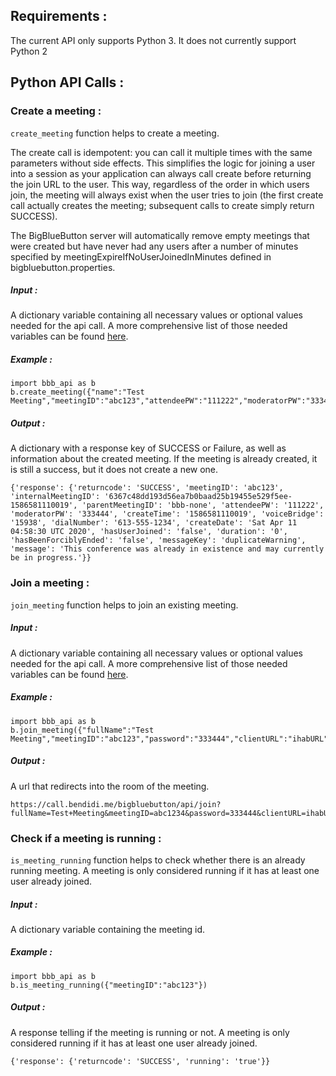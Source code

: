 ## Requirements :
The current API only supports Python 3. It does not currently support Python 2

## Python API Calls :


### Create a meeting :

`create_meeting` function helps to create a meeting.

The create call is idempotent: you can call it multiple times with the same parameters without side effects. This simplifies the logic for joining a user into a session as your application can always call create before returning the join URL to the user. This way, regardless of the order in which users join, the meeting will always exist when the user tries to join (the first create call actually creates the meeting; subsequent calls to create simply return SUCCESS).

The BigBlueButton server will automatically remove empty meetings that were created but have never had any users after a number of minutes specified by meetingExpireIfNoUserJoinedInMinutes defined in bigbluebutton.properties.

##### Input :

A dictionary variable containing all necessary values or optional values needed for the api call. A more comprehensive list of those needed variables can be found [here](https://docs.bigbluebutton.org/dev/api.html#create).

##### Example :

```
import bbb_api as b
b.create_meeting({"name":"Test Meeting","meetingID":"abc123","attendeePW":"111222","moderatorPW":"333444"})
```


##### Output :

A dictionary with a response key of SUCCESS or Failure, as well as information about the created meeting. If the meeting is already created, it is still a success, but it does not create a new one.

```
{'response': {'returncode': 'SUCCESS', 'meetingID': 'abc123', 'internalMeetingID': '6367c48dd193d56ea7b0baad25b19455e529f5ee-1586581110019', 'parentMeetingID': 'bbb-none', 'attendeePW': '111222', 'moderatorPW': '333444', 'createTime': '1586581110019', 'voiceBridge': '15938', 'dialNumber': '613-555-1234', 'createDate': 'Sat Apr 11 04:58:30 UTC 2020', 'hasUserJoined': 'false', 'duration': '0', 'hasBeenForciblyEnded': 'false', 'messageKey': 'duplicateWarning', 'message': 'This conference was already in existence and may currently be in progress.'}}

```


### Join a meeting :

`join_meeting` function helps to join an existing meeting.


##### Input :

A dictionary variable containing all necessary values or optional values needed for the api call. A more comprehensive list of those needed variables can be found [here](https://docs.bigbluebutton.org/dev/api.html#join).

##### Example :

```
import bbb_api as b
b.join_meeting({"fullName":"Test Meeting","meetingID":"abc123","password":"333444","clientURL":"ihabURL"})
```


##### Output :

A url that redirects into the room of the meeting.

```
https://call.bendidi.me/bigbluebutton/api/join?fullName=Test+Meeting&meetingID=abc1234&password=333444&clientURL=ihabURL&checksum=fa78afd0c6e592c931159c7ca310c1aabc2bd85f

```

### Check if a meeting is running :

`is_meeting_running` function helps to check whether there is an already running meeting. A meeting is only considered running if it has at least one user already joined.


##### Input :

A dictionary variable containing the meeting id.

##### Example :

```
import bbb_api as b
b.is_meeting_running({"meetingID":"abc123"})
```


##### Output :

A response telling if the meeting is running or not. A meeting is only considered running if it has at least one user already joined.

```
{'response': {'returncode': 'SUCCESS', 'running': 'true'}}

```
